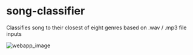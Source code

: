 # song-classifier
Classifies song to their closest of eight genres based on .wav / .mp3 file inputs

![webapp_image](https://user-images.githubusercontent.com/33814854/90926823-de89fd80-e3c1-11ea-9d34-1f92e7b63ff2.png)
